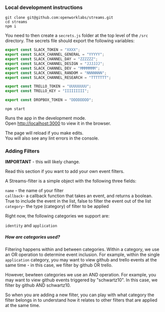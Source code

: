### Local development instructions

`git clone git@github.com:openworklabs/streams.git`<br />
`cd streams`<br />
`npm i`<br />

You need to then create a `secrets.js` folder at the top level of the `/src` directory. The secrets file should export the following variables:

```js
export const SLACK_TOKEN = "XXXX";
export const SLACK_CHANNEL_GENERAL = "YYYYY";
export const SLACK_CHANNEL_DAY = "ZZZZZZ";
export const SLACK_CHANNEL_DESIGN = "JJJJJJ";
export const SLACK_CHANNEL_DEV = "MMMMMMM";
export const SLACK_CHANNEL_RANDOM = "NNNNNNN";
export const SLACK_CHANNEL_RESEARCH = "TTTTTTT";

export const TRELLO_TOKEN = "UUUUUUUU";
export const TRELLO_KEY = "IIIIIIIII";

export const DROPBOX_TOKEN = "DDDDDDDD";
```

`npm start`

Runs the app in the development mode.<br>
Open [http://localhost:3000](http://localhost:3000) to view it in the browser.

The page will reload if you make edits.<br>
You will also see any lint errors in the console.

### Adding Filters

**IMPORTANT** - this will likely change.

Read this section if you want to add your own event filters.

A Streams-filter is a simple object with the following three fields:

`name` - the name of your filter<br />
`callback`- a callback function that takes an event, and returns a boolean. True to include the event in the list, false to filter the event out of the list<br />
`category`- the type (category) of filter to be applied<br />

Right now, the following categories we support are:

`identity` and `application`

##### How are categories used?

Filtering happens within and between categories. Within a category, we use an OR operation to determine event inclusion. For example, within the single `application` category, you may want to view github and trello events at the same time - in this case, we filter by github OR trello.

However, bewteen categories we use an AND operation. For example, you may want to view github events triggered by "schwartz10". In this case, we filter by github AND schwartz10.

So when you are adding a new filter, you can play with what category the filter belongs in to understand how it relates to other filters that are applied at the same time.
